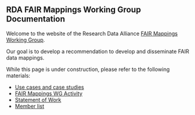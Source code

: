 ## RDA FAIR Mappings Working Group Documentation

Welcome to the website of the Research Data Alliance [FAIR Mappings Working Group](https://www.rd-alliance.org/groups/fair-mappings-wg/activity/).

Our goal is to develop a recommendation to develop and disseminate FAIR data mappings.

While this page is under construction, please refer to the following materials:

- [Use cases and case studies](use-cases.md)
- [FAIR Mappings WG Activity](https://www.rd-alliance.org/groups/fair-mappings-wg/activity/)
- [Statement of Work](https://www.rd-alliance.org/groups/fair-mappings-wg/work-statement/)
- [Member list](https://www.rd-alliance.org/groups/fair-mappings-wg/members/all-members/)
